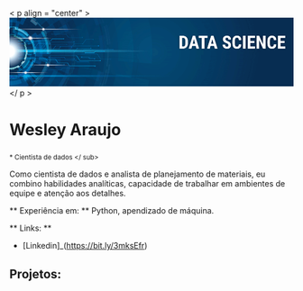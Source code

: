 
< p align = "center" >
  <img src = "banner.png" >
</ p >

# Wesley Araujo
<sub> * Cientista de dados </ sub>

Como cientista de dados e analista de planejamento de materiais, eu combino habilidades analíticas, capacidade de trabalhar em ambientes de equipe e atenção aos detalhes.

** Experiência em: ** Python, apendizado de máquina.

** Links: **
* [Linkedin]_(https://bit.ly/3mksEfr)

## Projetos:

